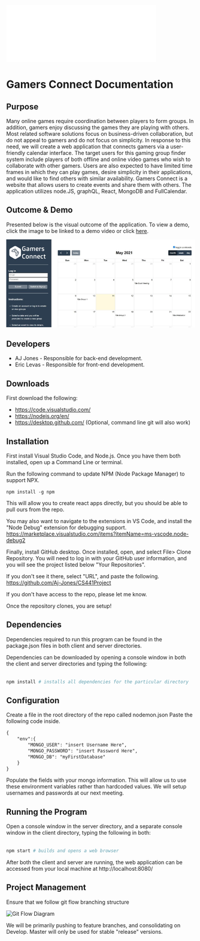 
![logo_image](client/media/logo_lrg.png)
# Gamers Connect Documentation
## Purpose
Many online games require coordination between players to form groups. In addition, gamers enjoy discussing the games they are playing with others. Most related software solutions focus on business-driven collaboration, but do not appeal to gamers and do not focus on simplicity. In response to this need, we will create a web application that connects gamers via a user-friendly calendar interface. The target users for this gaming group finder system include players of both offline and online video games who wish to collaborate with other gamers. Users are also expected to have limited time frames in which they can play games, desire simplicity in their applications, and would like to find others with similar availability. Gamers Connect is a website that allows users to create events and share them with others. The application utilizes node.JS, graphQL, React, MongoDB and FullCalendar.

## Outcome & Demo
Presented below is the visual outcome of the application. To view a demo, click the image to be linked to a demo video or click [here](https://drive.google.com/file/d/15l-53ieQXSnqWF0q_TOJAwSKO6rTXb_t/view?usp=sharing).


[![outcome_image](client/media/outcome.jpg)](https://drive.google.com/file/d/15l-53ieQXSnqWF0q_TOJAwSKO6rTXb_t/view?usp=sharing)

## Developers

- AJ Jones - Responsible for back-end development.
- Eric Levas - Responsible for front-end development.

## Downloads 
First download the following:

 - https://code.visualstudio.com/
 - https://nodejs.org/en/
 - https://desktop.github.com/ (Optional, command line git will also work)

## Installation
First install Visual Studio Code, and Node.js.
Once you have them both installed, open up a Command Line or terminal.

Run the following command to update NPM  (Node Package Manager) to support NPX.

   ```
npm install -g npm
```

This will allow you to create react apps directly, but you should be able to pull ours from the repo.

You may also want to navigate to the extensions in VS Code, and install the "Node Debug" extension for debugging support.
https://marketplace.visualstudio.com/items?itemName=ms-vscode.node-debug2

Finally, install GitHub desktop.
Once installed, open, and select File> Clone Repository.
You will need to log in with your GitHub user information, and you will see the project listed below "Your Repositories".

If you don't see it there, select "URL", and paste the following.
https://github.com/Aj-Jones/CS441Project

If you don't have access to the repo, please let me know.

Once the repository clones, you are setup!

## Dependencies
Dependencies required to run this program can be found in the package.json files in both client and server directories.

Dependencies can be downloaded by opening a console window in both the client and server directories and typing the following:
```bash

npm install # installs all dependencies for the particular directory

```

## Configuration
Create a file in the root directory of the repo called 
nodemon.json
Paste the following code inside.
```
{
    "env":{
        "MONGO_USER": "insert Username Here",
        "MONGO_PASSWORD": "insert Password Here",
        "MONGO_DB": "myFirstDatabase"
    }
}
```
Populate the fields with your mongo information.
This will allow us to use these environment variables rather than hardcoded values.
We will setup usernames and passwords at our next meeting.

## Running the Program
Open a console window in the server directory, and a separate console window in the client directory, typing the following in both:
```bash

npm start # builds and opens a web browser

```
After both the client and server are running, the web application can be accessed from your local machine at http://localhost:8080/

## Project Management 
Ensure that we follow git flow branching structure

![Git Flow Diagram](https://www.campingcoder.com/post/20180412-git-flow.png)


We will be primarily pushing to feature branches, and consolidating on Develop.
Master will only be used for stable "release" versions.